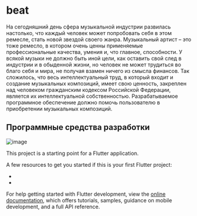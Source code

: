 # beat

На сегодняшний день сфера музыкальной индустрии развилась настолько, что каждый человек может попробовать себя в этом ремесле, стать новой звездой своего жанра. Музыкальный артист – это тоже ремесло, в котором очень ценны применяемые профессиональные качества, умения и, что главное, способности.
У всякой музыки не должно быть иной цели, как оставить свой след в индустрии и в обыденной жизни, но человек не может трудиться во благо себя и мира, не получая взамен ничего из смысла финансов.
Так сложилось, что весь интеллектуальный труд, в который входит и создание музыкальных композиций, имеет свою ценность, закреплен над человеком гражданским кодексом Российской Федерации, является их интеллектуальной собственностью.
Разрабатываемое программное обеспечение должно помочь пользователю в приобретении музыкальных композиций.


## Программные средства разработки

![image](https://user-images.githubusercontent.com/97801275/208636102-2e2cfec3-573f-47ec-8651-11783f8439ac.png)

This project is a starting point for a Flutter application.

A few resources to get you started if this is your first Flutter project:

- 
- 

For help getting started with Flutter development, view the
[online documentation](https://docs.flutter.dev/), which offers tutorials,
samples, guidance on mobile development, and a full API reference.
